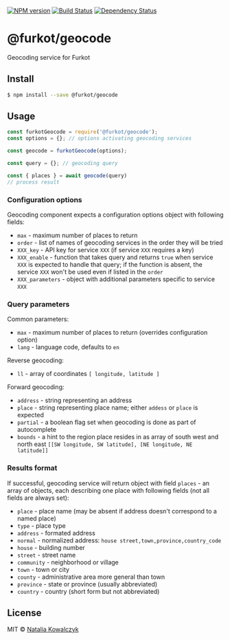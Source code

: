 [![NPM version][npm-image]][npm-url]
[![Build Status][build-image]][build-url]
[![Dependency Status][deps-image]][deps-url]

# @furkot/geocode

Geocoding service for Furkot

## Install

```sh
$ npm install --save @furkot/geocode
```

## Usage

````js
const furkotGeocode = require('@furkot/geocode');
const options = {}; // options activating geocoding services

const geocode = furkotGeocode(options);

const query = {}; // geocoding query

const { places } = await geocode(query)
// process result
````

### Configuration options

Geocoding component expects a configuration options object with following fields:

- `max` - maximum number of places to return
- `order` - list of names of geocoding services in the order they will be tried
- `XXX_key` - API key for service `XXX` (if service `XXX` requires a key)
- `XXX_enable` - function that takes query and returns `true` when service `XXX` is expected to handle that query; if the function is absent, the service `XXX` won't be used even if listed in the `order`
- `XXX_parameters` - object with additional parameters specific to service `XXX`

### Query parameters

Common parameters:

- `max` - maximum number of places to return (overrides configuration option)
- `lang` - language code, defaults to `en`

Reverse geocoding:

- `ll` - array of coordinates `[ longitude, latitude ]`

Forward geocoding:

- `address` - string representing an address
- `place` - string representing place name; either `addess` or `place` is expected
- `partial` - a boolean flag set when geocoding is done as part of autocomplete
- `bounds` - a hint to the region place resides in as array of south west and north east `[[SW longitude, SW latitude], [NE longitude, NE latitude]]`

### Results format

If successful, geocoding service will return object with field `places` - an array of objects, each describing one place with following fields (not all fields are always set):

- `place` - place name (may be absent if address doesn't correspond to a named place)
- `type` - place type
- `address` - formated address
- `normal` - normalized address: `house street,town,province,country_code`
- `house` - building number
- `street` - street name
- `community` - neighborhood or village
- `town` - town or city
- `county` - administrative area more general than town
- `province` - state or province (usually abbreviated)
- `country` - country (short form but not abbreviated)

## License

MIT © [Natalia Kowalczyk](https://melitele.me)

[npm-image]: https://img.shields.io/npm/v/@furkot/geocode
[npm-url]: https://npmjs.org/package/@furkot/geocode

[build-url]: https://github.com/furkot/geocode/actions/workflows/check.yaml
[build-image]: https://img.shields.io/github/workflow/status/furkot/geocode/check

[deps-image]: https://img.shields.io/librariesio/release/npm/@furkot/geocode
[deps-url]: https://libraries.io/npm/@furkot%2Fgeocode
